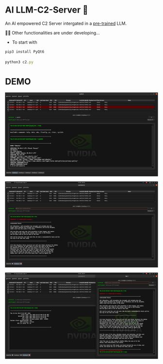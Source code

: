 # AI LLM-C2-Server 🤖
An AI empowered C2 Server intergated in a [pre-trained](./train.py) LLM.

👨‍💻 Other functionalities are under developing... 
- To start with

```js
pip3 install PyQt6

python3 c2.py
```

# DEMO
![image](./images/nvidia.png)

![image](./images/bible.png)

![image](./images/bible2.png)
